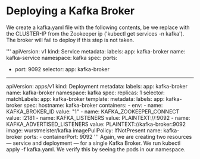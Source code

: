 # Deploying a Kafka Broker

We create a kafka.yaml file with the following contents, be we replace <ZOOKEEPER-INTERNAL-IP> with the CLUSTER-IP from the Zookeeper ip ('kubectl get services -n kafka'). The broker will fail to deploy if this step is not taken.

'''
apiVersion: v1
kind: Service
metadata:
  labels:
    app: kafka-broker
  name: kafka-service
  namespace: kafka
spec:
  ports:
  - port: 9092
  selector:
    app: kafka-broker
---
apiVersion: apps/v1
kind: Deployment
metadata:
  labels:
    app: kafka-broker
  name: kafka-broker
  namespace: kafka
spec:
  replicas: 1
  selector:
    matchLabels:
      app: kafka-broker
  template:
    metadata:
      labels:
        app: kafka-broker
    spec:
      hostname: kafka-broker
      containers:
      - env:
        - name: KAFKA_BROKER_ID
          value: "1"
        - name: KAFKA_ZOOKEEPER_CONNECT
          value: <ZOOKEEPER-INTERNAL-IP>:2181
        - name: KAFKA_LISTENERS
          value: PLAINTEXT://:9092
        - name: KAFKA_ADVERTISED_LISTENERS
          value: PLAINTEXT://kafka-broker:9092
        image: wurstmeister/kafka
        imagePullPolicy: IfNotPresent
        name: kafka-broker
        ports:
        - containerPort: 9092
'''
Again, we are creating two resources — service and deployment — for a single Kafka Broker. We run kubectl apply -f kafka.yaml. We verify this by seeing the pods in our namespace.